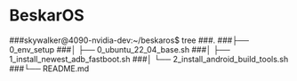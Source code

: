 # BeskarOS

###skywalker@4090-nvidia-dev:~/beskaros$ tree
###.
###├── 0_env_setup
###│   ├── 0_ubuntu_22_04_base.sh
###│   ├── 1_install_newest_adb_fastboot.sh
###│   └── 2_install_android_build_tools.sh
###└── README.md